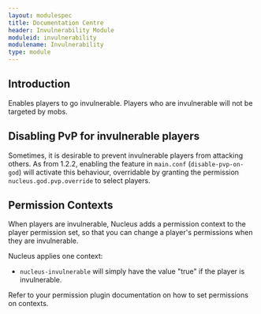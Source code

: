 ```yaml
---
layout: modulespec
title: Documentation Centre
header: Invulnerability Module
moduleid: invulnerability
modulename: Invulnerability
type: module
---
```


## Introduction

Enables players to go invulnerable. Players who are invulnerable will not be targeted by mobs.

## Disabling PvP for invulnerable players

Sometimes, it is desirable to prevent invulnerable players from attacking others. As from 1.2.2, enabling the feature in `main.conf` (`disable-pvp-on-god`)
will activate this behaviour, overridable by granting the permission `nucleus.god.pvp.override` to select players.

## Permission Contexts

When players are invulnerable, Nucleus adds a permission context to the player permission set, so that you can change a player's
permissions when they are invulnerable.

Nucleus applies one context:

* `nucleus-invulnerable` will simply have the value "true" if the player is invulnerable.

Refer to your permission plugin documentation on how to set permissions on contexts. 
